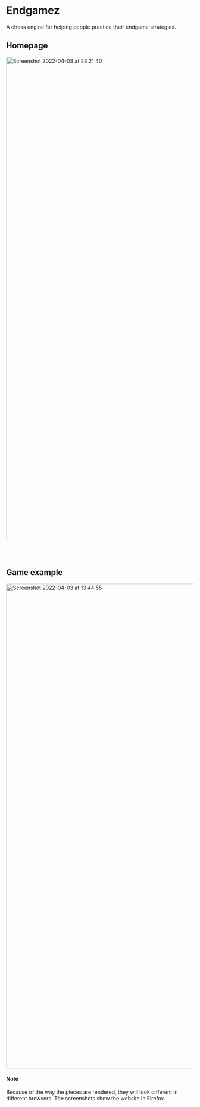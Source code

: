 # Endgamez
A chess engine for helping people practice their endgame strategies.

## Homepage
<img width="1290" alt="Screenshot 2022-04-03 at 23 21 40" src="https://user-images.githubusercontent.com/87900198/177191497-421e6e59-9d02-4324-9f65-da9a11ba2d41.png">

<br><br>

## Game example
<img width="1297" alt="Screenshot 2022-04-03 at 13 44 55" src="https://user-images.githubusercontent.com/87900198/177191891-96e23c0c-5e1d-4a46-a4d4-9daecf4afa0b.png">

#### Note
Because of the way the pieces are rendered, they will look different in different browsers. The screenshots show the website in Firefox.
